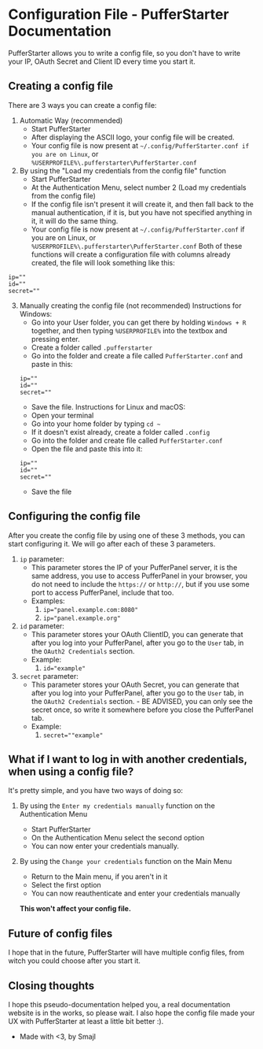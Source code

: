 # Configuration File - PufferStarter Documentation
PufferStarter allows you to write a config file, so you don't have to write your IP, OAuth Secret and Client ID every time you start it. 

## Creating a config file
There are 3 ways you can create a config file:
1) Automatic Way (recommended)
   - Start PufferStarter
   - After displaying the ASCII logo, your config file will be created.
   - Your config file is now present at `~/.config/PufferStarter.conf if you are on Linux`, or `%USERPROFILE%\.pufferstarter\PufferStarter.conf`
2) By using the "Load my credentials from the config file" function
   - Start PufferStarter
   - At the Authentication Menu, select number 2 (Load my credentials from the config file)
   - If the config file isn't present it will create it, and then fall back to the manual authentication, if it is, but you have not specified anything in it, it will do the same thing.
   - Your config file is now present at `~/.config/PufferStarter.conf` if you are on Linux, or `%USERPROFILE%\.pufferstarter\PufferStarter.conf`
Both of these functions will create a configuration file with columns already created, the file will look something like this:
```
ip=""
id=""
secret=""
```
3) Manually creating the config file (not recommended)
Instructions for Windows:
   - Go into your User folder, you can get there by holding `Windows + R` together, and then typing `%USERPROFILE%` into the textbox and pressing enter.
   - Create a folder called `.pufferstarter` 
   - Go into the folder and create a file called `PufferStarter.conf` and paste in this:
   ```
   ip=""
   id=""
   secret=""
   ```
   - Save the file.
Instructions for Linux and macOS:
   - Open your terminal
   - Go into your home folder by typing `cd ~`
   - If it doesn't exist already, create a folder called `.config`
   - Go into the folder and create file called `PufferStarter.conf`
   - Open the file and paste this into it:
   ```
   ip=""
   id=""
   secret=""
   ```
   - Save the file

## Configuring the config file
After you create the config file by using one of these 3 methods, you can start configuring it. We will go after each of these 3 parameters.
1) `ip` parameter:
   - This parameter stores the IP of your PufferPanel server, it is the same address, you use to access PufferPanel in your browser, you do not need to include the `https://` or `http://`, but if you use some port to access PufferPanel, include that too.
   - Examples:
     1) `ip="panel.example.com:8080"`
     2) `ip="panel.example.org"`
2) `id` parameter:
   - This parameter stores your OAuth ClientID, you can generate that after you log into your PufferPanel, after you go to the `User` tab, in the `OAuth2 Credentials` section.
   - Example:
     1) `id="example"`
3) `secret` parameter:
   - This parameter stores your OAuth Secret, you can generate that after you log into your PufferPanel, after you go to the `User` tab, in the `OAuth2 Credentials` section. - BE ADVISED, you can only see the secret once, so write it somewhere before you close the PufferPanel tab.
   - Example:
     1) `secret=""example"` 

## What if I want to log in with another credentials, when using a config file?
It's pretty simple, and you have two ways of doing so:
1) By using the `Enter my credentials manually` function on the Authentication Menu
   - Start PufferStarter
   - On the Authentication Menu select the second option
   - You can now enter your credentials manually.
2) By using the `Change your credentials` function on the Main Menu
   - Return to the Main menu, if you aren't in it
   - Select the first option
   - You can now reauthenticate and enter your credentials manually

   ****This won't affect your config file.****

## Future of config files
I hope that in the future, PufferStarter will have multiple config files, from witch you could choose after you start it. 

## Closing thoughts 
I hope this pseudo-documentation helped you, a real documentation website is in the works, so please wait. I also hope the config file made your UX with PufferStarter at least a little bit better :).
- Made with <3, by Smajl
 
     

